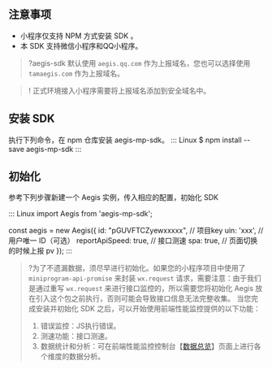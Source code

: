 ## 注意事项
- 小程序仅支持 NPM 方式安装 SDK 。
- 本 SDK 支持微信小程序和QQ小程序。

> ?aegis-sdk 默认使用 `aegis.qq.com` 作为上报域名，您也可以选择使用 `tamaegis.com` 作为上报域名。

>! 正式环境接入小程序需要将上报域名添加到安全域名中。

## 安装 SDK

执行下列命令，在 npm 仓库安装 aegis-mp-sdk。
<dx-codeblock>
::: Linux
$ npm install --save aegis-mp-sdk
:::
</dx-codeblock>

## 初始化

参考下列步骤新建一个 Aegis 实例，传入相应的配置，初始化 SDK

<dx-codeblock>
::: Linux
import Aegis from 'aegis-mp-sdk';

const aegis = new Aegis({
  id: "pGUVFTCZyewxxxxx", // 项目key
  uin: 'xxx', // 用户唯一 ID（可选）
  reportApiSpeed: true, // 接口测速
  spa: true, // 页面切换的时候上报 pv
});
:::
</dx-codeblock>

> ?为了不遗漏数据，须尽早进行初始化。如果您的小程序项目中使用了 `miniprogram-api-promise` 来封装 `wx.request` 请求，需要注意：由于我们是通过重写 `wx.request` 来进行接口监控的，所以需要您将初始化 Aegis 放在引入这个包之前执行，否则可能会导致接口信息无法完整收集。
> 当您完成安装并初始化 SDK 之后，可以开始使用前端性能监控提供的以下功能：
>
> 1. 错误监控：JS执行错误。  
> 2. 测速功能：接口测速。
> 3. 数据统计和分析：可在前端性能监控控制台【[数据总览](https://console.cloud.tencent.com/rum/web)】页面上进行各个维度的数据分析。


